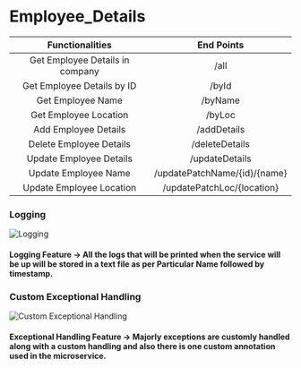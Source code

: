 # Employee_Details


|Functionalities|End Points|
|:--:|:--:|
|Get Employee Details in company|/all|
|Get Employee Details by ID|/byId|
|Get Employee Name|/byName|
|Get Employee Location|/byLoc|
|Add Employee Details|/addDetails|
|Delete Employee Details|/deleteDetails|
|Update Employee Details|/updateDetails|
|Update Employee Name|/updatePatchName/{id}/{name}|
|Update Employee Location|/updatePatchLoc/{location}|

### Logging
![Logging](https://github.com/DhyeyaPatel/Employee_Details/blob/main/EmployeeManagementSystem/images/Screenshot%20(7).png)

#### Logging Feature -> All the logs that will be printed when the service will be up will be stored in a text file as per Particular Name followed by timestamp. 

### Custom Exceptional Handling
![Custom Exceptional Handling](https://github.com/DhyeyaPatel/Employee_Details/blob/main/EmployeeManagementSystem/images/Screenshot%20(8).png)

#### Exceptional Handling Feature -> Majorly exceptions are customly handled along with a custom handling and also there is one custom annotation used in the microservice.

